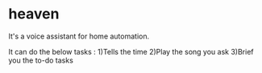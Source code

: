 # heaven
It's a voice assistant for home automation.

It can do the below tasks : 
1)Tells the time
2)Play the song you ask
3)Brief you the to-do tasks
